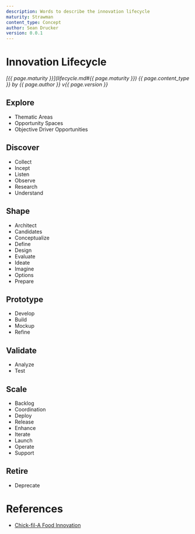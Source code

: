 ```yaml
---
description: Words to describe the innovation lifecycle
maturity: Strawman
content_type: Concept
author: Sean Drucker
version: 0.0.1
---
```


# Innovation Lifecycle
*[{{ page.maturity }}](lifecycle.md#{{ page.maturity }}) {{ page.content_type }} by {{ page.author }} v{{ page.version }}*

## Explore
- Thematic Areas
- Opportunity Spaces
- Objective Driver Opportunities
## Discover
- Collect
- Incept
- Listen
- Observe
- Research
- Understand
## Shape
- Architect
- Candidates
- Conceptualize
- Define
- Design
- Evaluate
- Ideate
- Imagine
- Options
- Prepare
## Prototype
- Develop
- Build
- Mockup
- Refine
## Validate
- Analyze
- Test
## Scale
- Backlog
- Coordination
- Deploy
- Release
- Enhance
- Iterate
- Launch
- Operate
- Support
## Retire
- Deprecate


# References
- [Chick-fil-A Food Innovation](https://www.businessinsider.com/chick-fil-a-new-menu-items-2019-5#5-launchroll-out-and-stewardship-5)
